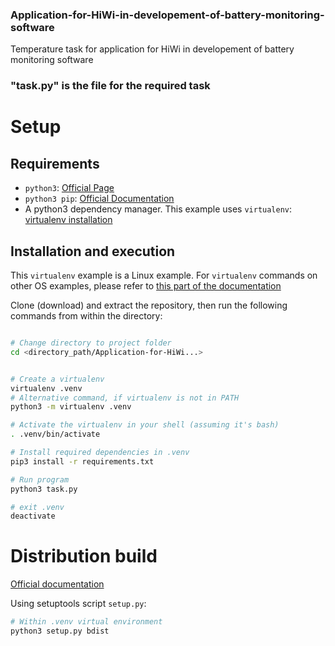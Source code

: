 ### Application-for-HiWi-in-developement-of-battery-monitoring-software
Temperature task for application for HiWi in developement of battery monitoring software

### "task.py" is the file for the required task 


# Setup

## Requirements
- `python3`: [Official Page](https://www.python.org/downloads/)
- `python3 pip`: [Official Documentation](https://packaging.python.org/guides/installing-using-pip-and-virtual-environments/)
- A python3 dependency manager. This example uses `virtualenv`: [virtualenv installation](https://packaging.python.org/guides/installing-using-pip-and-virtual-environments/#installing-virtualenv)

## Installation and execution

This `virtualenv` example is a Linux example. For `virtualenv` commands on other OS examples, please refer to [this part of the documentation](https://packaging.python.org/guides/installing-using-pip-and-virtual-environments/#installing-virtualenv)  

Clone (download) and extract the repository, then run the following commands from within the directory:
```bash

# Change directory to project folder
cd <directory_path/Application-for-HiWi...>


# Create a virtualenv
virtualenv .venv
# Alternative command, if virtualenv is not in PATH
python3 -m virtualenv .venv

# Activate the virtualenv in your shell (assuming it's bash)
. .venv/bin/activate

# Install required dependencies in .venv
pip3 install -r requirements.txt

# Run program
python3 task.py

# exit .venv
deactivate
```

# Distribution build

[Official documentation](https://docs.python.domainunion.de/3/distutils/builtdist.html)

Using setuptools script `setup.py`:
```bash
# Within .venv virtual environment
python3 setup.py bdist
```
